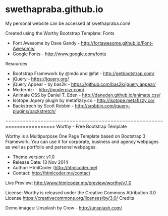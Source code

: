 # swethapraba.github.io
My personal website can be accessed at swethapraba.com!

Created using the Worthy Bootstrap Template:
Fonts
- Font Awesome by Dave Gandy - http://fortawesome.github.io/Font-Awesome/
- Google Fonts - http://www.google.com/fonts

Resources

- Bootstrap Framework by @mdo and @fat - http://getbootstrap.com/
- jQuery - https://jquery.org/
- jQuery Appear - by bas2k - https://github.com/bas2k/jquery.appear/
- Modernizr - http://modernizr.com/
- Animate CSS by Daniel T. Eden - http://daneden.github.io/animate.css/
- Isotope Jquery plugin by metafizzy.co - http://isotope.metafizzy.co/
- Backstrech by Scott Robbin - http://srobbin.com/jquery-plugins/backstretch/

=======================================================================
Worthy - Free Bootstrap Template

Worthy is a Multipurpose One Page Template based on Bootstrap 3 Framework. 
You can use it for corporate, business and agency webpages as well as 
portfolio and personal webpages.
- Theme version: v1.0
- Release Date: 13 Nov 2014
- Author: HtmlCoder (http://htmlcoder.me)
- Contact: http://htmlcoder.me/contact

Live Preview: http://www.htmlcoder.me/preview/worthy/v.1.0

License: Worthy is released under the Creative Commons Attribution 3.0 License
https://creativecommons.org/licenses/by/3.0/
Credits

Demo images: Unsplash by Crew - http://unsplash.com/

